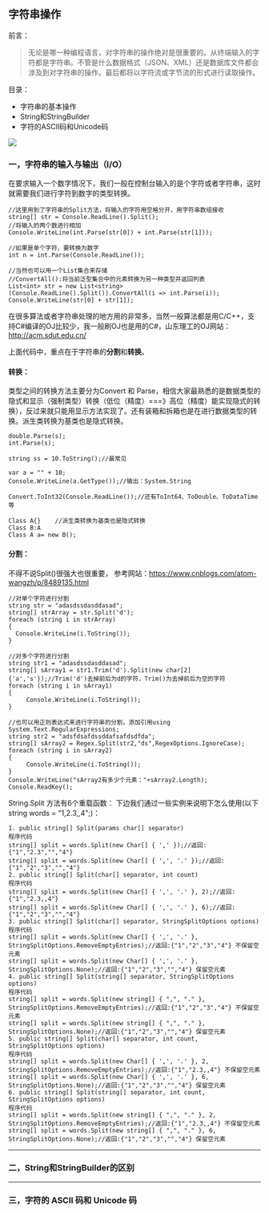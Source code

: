 ## 字符串操作  
前言：  
> 无论是哪一种编程语言，对字符串的操作绝对是很重要的。从终端输入的字符都是字符串。不管是什么数据格式（JSON、XML）还是数据库文件都会涉及到对字符串的操作。最后都将以字符流或字节流的形式进行读取操作。

目录：
- 字符串的基本操作
- String和StringBuilder
- 字符的ASCII码和Unicode码

![](https://raw.githubusercontent.com/ckjbug/xiaokui/master/split.png)

### 一，字符串的输入与输出（I/O）

在要求输入一个数字情况下，我们一般在控制台输入的是个字符或者字符串，这时就需要我们进行字符到数字的类型转换。

```
//这里用到了字符串的Split方法，将输入的字符用空格分开，用字符串数组接收
string[] str = Console.ReadLine().Split();
//将输入的两个数进行相加
Console.WriteLine(int.Parse(str[0]) + int.Parse(str[1]));

//如果是单个字符，要转换为数字
int n = int.Parse(Console.ReadLine());

//当然也可以用一个List集合来存储 
//ConvertAll():将当前泛型集合中的元素转换为另一种类型并返回列表
List<int> str = new List<string>(Console.ReadLine().Split()).ConvertAll(i => int.Parse(i)); 
Console.WriteLine(str[0] + str[1]);
```
在很多算法或者字符串处理的地方用的非常多，当然一般算法都是用C/C++，支持C#编译的OJ比较少，我一般刷OJ也是用的C#，山东理工的OJ网站：http://acm.sdut.edu.cn/

上面代码中，重点在于字符串的**分割**和**转换**。

#### **转换**：  
类型之间的转换方法主要分为Convert 和 Parse，相信大家最熟悉的是数据类型的隐式和显示（强制类型）转换（低位（精度）===》高位（精度）能实现隐式的转换），反过来就只能用显示方法实现了。还有装箱和拆箱也是在进行数据类型的转换。派生类转换为基类也是隐式转换。

```
double.Parse(s);
int.Parse(s);

string ss = 10.ToString();//最常见

var a = "" + 10;
Console.WriteLine(a.GetType());//输出：System.String

Convert.ToInt32(Console.ReadLine());//还有ToInt64、ToDouble、ToDataTime等

Class A{}    //派生类转换为基类也是隐式转换
Class B:A
Class A a= new B();  
```
#### **分割**：  
不得不说Split()很强大也很重要，
参考网站：https://www.cnblogs.com/atom-wangzh/p/8489135.html

```
//对单个字符进行分割
string str = "adasdssdasddasad";
string[] strArray = str.Split('d');
foreach (string i in strArray)
{
  Console.WriteLine(i.ToString());
}

//对多个字符进行分割
string str1 = "adasdssdasddasad";
string[] sArray1 = str1.Trim('d').Split(new char[2] {'a','s'});//Trim('d')去掉前后为d的字符，Trim()为去掉前后为空的字符
foreach (string i in sArray1)
{
     Console.WriteLine(i.ToString());
}

//也可以用正则表达式来进行字符串的分割，添加引用using System.Text.RegularExpressions;
string str2 = "adsfdsafdssddafsafdsdfda";
string[] sArray2 = Regex.Split(str2,"ds",RegexOptions.IgnoreCase);
foreach (string i in sArray2)
{
     Console.WriteLine(i.ToString());
}
Console.WriteLine("sArray2有多少个元素："+sArray2.Length);
Console.ReadKey();

```

String.Split 方法有6个重载函数：
下边我们通过一些实例来说明下怎么使用(以下string words = "1,2.3,,4";)：
```
1. public string[] Split(params char[] separator)
程序代码
string[] split = words.Split(new Char[] { ',' });//返回:{"1","2.3","","4"}
string[] split = words.Split(new Char[] { ',', '.' });//返回:{"1","2","3","","4"} 
2. public string[] Split(char[] separator, int count)
程序代码
string[] split = words.Split(new Char[] { ',', '.' }, 2);//返回:{"1","2.3,,4"}
string[] split = words.Split(new Char[] { ',', '.' }, 6);//返回:{"1","2","3","","4"} 
3. public string[] Split(char[] separator, StringSplitOptions options)
程序代码
string[] split = words.Split(new Char[] { ',', '.' }, StringSplitOptions.RemoveEmptyEntries);//返回:{"1","2","3","4"} 不保留空元素
string[] split = words.Split(new Char[] { ',', '.' }, StringSplitOptions.None);//返回:{"1","2","3","","4"} 保留空元素 
4. public string[] Split(string[] separator, StringSplitOptions options)
程序代码
string[] split = words.Split(new string[] { ",", "." }, StringSplitOptions.RemoveEmptyEntries);//返回:{"1","2","3","4"} 不保留空元素
string[] split = words.Split(new string[] { ",", "." }, StringSplitOptions.None);//返回:{"1","2","3","","4"} 保留空元素 
5. public string[] Split(char[] separator, int count, StringSplitOptions options)
程序代码
string[] split = words.Split(new Char[] { ',', '.' }, 2, StringSplitOptions.RemoveEmptyEntries);//返回:{"1","2.3,,4"} 不保留空元素
string[] split = words.Split(new Char[] { ',', '.' }, 6, StringSplitOptions.None);//返回:{"1","2","3","","4"} 保留空元素 
6. public string[] Split(string[] separator, int count, StringSplitOptions options)
程序代码
string[] split = words.Split(new string[] { ",", "." }, 2, StringSplitOptions.RemoveEmptyEntries);//返回:{"1","2.3,,4"} 不保留空元素
string[] split = words.Split(new string[] { ",", "." }, 6, StringSplitOptions.None);//返回:{"1","2","3","","4"} 保留空元素

```
-------------

### 二，String和StringBuilder的区别




------------


### 三，字符的 ASCII 码和 Unicode 码




